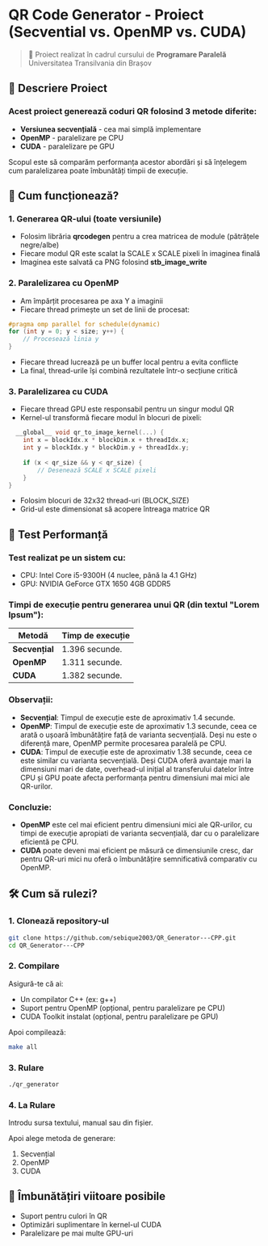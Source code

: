 # QR Code Generator - Proiect (Secvential vs. OpenMP vs. CUDA)

> 📘 Proiect realizat în cadrul cursului de **Programare Paralelă**  
> Universitatea Transilvania din Brașov

## 📌 Descriere Proiect

### Acest proiect generează coduri QR folosind 3 metode diferite:
- **Versiunea secvențială** - cea mai simplă implementare
- **OpenMP** - paralelizare pe CPU
- **CUDA** - paralelizare pe GPU
  
Scopul este să comparăm performanța acestor abordări și să înțelegem cum paralelizarea poate îmbunătăți timpii de execuție.

## 🔧 Cum funcționează?

### 1. Generarea QR-ului (toate versiunile)
- Folosim librăria **qrcodegen** pentru a crea matricea de module (pătrățele negre/albe)
- Fiecare modul QR este scalat la SCALE x SCALE pixeli în imaginea finală
- Imaginea este salvată ca PNG folosind **stb_image_write**

### 2. Paralelizarea cu OpenMP
- Am împărțit procesarea pe axa Y a imaginii
- Fiecare thread primește un set de linii de procesat:
```cpp
#pragma omp parallel for schedule(dynamic)
for (int y = 0; y < size; y++) {
    // Procesează linia y
}
```

- Fiecare thread lucrează pe un buffer local pentru a evita conflicte
- La final, thread-urile își combină rezultatele într-o secțiune critică

### 3. Paralelizarea cu CUDA

- Fiecare thread GPU este responsabil pentru un singur modul QR
- Kernel-ul transformă fiecare modul în blocuri de pixeli:
```cpp
  __global__ void qr_to_image_kernel(...) {
    int x = blockIdx.x * blockDim.x + threadIdx.x;
    int y = blockIdx.y * blockDim.y + threadIdx.y;
    
    if (x < qr_size && y < qr_size) {
        // Desenează SCALE x SCALE pixeli
    }
}
```

- Folosim blocuri de 32x32 thread-uri (BLOCK_SIZE)
- Grid-ul este dimensionat să acopere întreaga matrice QR

## 🧪 Test Performanță

### Test realizat pe un sistem cu:
- CPU: Intel Core i5-9300H (4 nuclee, până la 4.1 GHz)
- GPU: NVIDIA GeForce GTX 1650 4GB GDDR5

### Timpi de execuție pentru generarea unui QR (din textul "Lorem Ipsum"):

| Metodă         | Timp de execuție |
| -------------  | ---------------- |
| **Secvențial** | 1.396 secunde.   |
| **OpenMP**     | 1.311 secunde.   |
| **CUDA**       | 1.382 secunde.   |

### Observații:
- **Secvențial**: Timpul de execuție este de aproximativ 1.4 secunde.
- **OpenMP**: Timpul de execuție este de aproximativ 1.3 secunde, ceea ce arată o ușoară îmbunătățire față de varianta secvențială. Deși nu este o diferență mare, OpenMP permite procesarea paralelă pe CPU.
- **CUDA**: Timpul de execuție este de aproximativ 1.38 secunde, ceea ce este similar cu varianta secvențială. Deși CUDA oferă avantaje mari la dimensiuni mari de date, overhead-ul inițial al transferului datelor între CPU și GPU poate afecta performanța pentru dimensiuni mai mici ale QR-urilor.

### Concluzie:
- **OpenMP** este cel mai eficient pentru dimensiuni mici ale QR-urilor, cu timpi de execuție apropiati de varianta secvențială, dar cu o paralelizare eficientă pe CPU.
- **CUDA** poate deveni mai eficient pe măsură ce dimensiunile cresc, dar pentru QR-uri mici nu oferă o îmbunătățire semnificativă comparativ cu OpenMP.


## 🛠 Cum să rulezi?

### 1. Clonează repository-ul
 ```bash
git clone https://github.com/sebique2003/QR_Generator---CPP.git
cd QR_Generator---CPP
```
### 2. Compilare

Asigură-te că ai:
- Un compilator C++ (ex: g++)
- Suport pentru OpenMP (opțional, pentru paralelizare pe CPU)
- CUDA Toolkit instalat (opțional, pentru paralelizare pe GPU)
  
Apoi compilează:
```bash
make all
```

### 3. Rulare
```bash
./qr_generator
```

### 4. La Rulare

Introdu sursa textului, manual sau din fișier.

Apoi alege metoda de generare:
1. Secvențial
2. OpenMP
3. CUDA

## 🚀 Îmbunătățiri viitoare posibile

- Suport pentru culori în QR
- Optimizări suplimentare în kernel-ul CUDA
- Paralelizare pe mai multe GPU-uri





